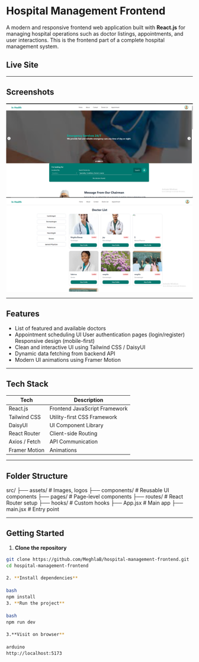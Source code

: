 #  Hospital Management Frontend

A modern and responsive frontend web application built with **React.js** for managing hospital operations such as doctor listings, appointments, and user interactions. This is the frontend part of a complete hospital management system.

##  Live Site



---

##  Screenshots

<!-- Add some images if available -->
![Homepage Screenshot](./src/assets/image.png)
![Doctor List Screenshot](./src/assets/Images/image.png)

---

## Features

-  List of featured and available doctors
-  Appointment scheduling UI
   User authentication pages (login/register)
   Responsive design (mobile-first)
-  Clean and interactive UI using Tailwind CSS / DaisyUI
-  Dynamic data fetching from backend API
- Modern UI animations using Framer Motion

---

##  Tech Stack

| Tech            | Description                      |
|-----------------|----------------------------------|
| React.js        | Frontend JavaScript Framework    |
| Tailwind CSS    | Utility-first CSS Framework      |
| DaisyUI         | UI Component Library             |
| React Router    | Client-side Routing              |
| Axios / Fetch   | API Communication                |
| Framer Motion   | Animations                       |

---

##  Folder Structure
src/
├── assets/ # Images, logos
├── components/ # Reusable UI components
├── pages/ # Page-level components
├── routes/ # React Router setup
├── hooks/ # Custom hooks
├── App.jsx # Main app
├── main.jsx # Entry point



---

##  Getting Started

1. **Clone the repository**
```bash
git clone https://github.com/MeghlaB/hospital-management-frontend.git
cd hospital-management-frontend

2. **Install dependencies**

bash
npm install
3. **Run the project**

bash
npm run dev

3.**Visit on browser**

arduino
http://localhost:5173


